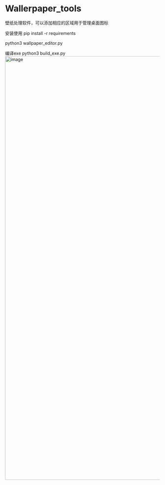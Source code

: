 # Wallerpaper_tools
壁纸处理软件，可以添加相应的区域用于管理桌面图标

安装使用
pip install -r requirements

python3 wallpaper_editor.py

编译exe
python3 build_exe.py
<img width="3428" height="1378" alt="image" src="https://github.com/user-attachments/assets/dcdaf290-36e2-4bbe-8051-6200df1a96e2" />
